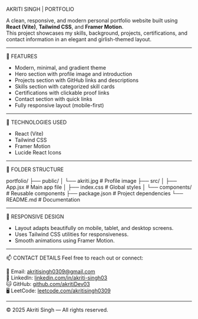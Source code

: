 AKRITI SINGH | PORTFOLIO

A clean, responsive, and modern personal portfolio website built using **React (Vite)**, **Tailwind CSS**, and **Framer Motion**.  
This project showcases my skills, background, projects, certifications, and contact information in an elegant and girlish-themed layout.

---

🌟 FEATURES
- Modern, minimal, and gradient theme
- Hero section with profile image and introduction
- Projects section with GitHub links and descriptions
- Skills section with categorized skill cards
- Certifications with clickable proof links
- Contact section with quick links
- Fully responsive layout (mobile-first)

---

🚀 TECHNOLOGIES USED
- React (Vite)
- Tailwind CSS
- Framer Motion
- Lucide React Icons

---

📁 FOLDER STRUCTURE

portfolio/
├── public/
│ └── akriti.jpg # Profile image
├── src/
│ ├── App.jsx # Main app file
│ ├── index.css # Global styles
│ └── components/ # Reusable components
├── package.json # Project dependencies
└── README.md # Documentation

---

📱 RESPONSIVE DESIGN
- Layout adapts beautifully on mobile, tablet, and desktop screens.
- Uses Tailwind CSS utilities for responsiveness.
- Smooth animations using Framer Motion.

---

📫 CONTACT DETAILS
Feel free to reach out or connect:

📧 Email: [akritisingh0309@gmail.com](mailto:akritisingh0309@gmail.com)  
💼 LinkedIn: [linkedin.com/in/akriti-singh03](https://linkedin.com/in/akriti-singh03)  
🐱 GitHub: [github.com/akritiDev03](https://github.com/akritiDev03)  
🖥 LeetCode: [leetcode.com/akritisingh0309](https://leetcode.com/akritisingh0309/)  


---

© 2025 Akriti Singh — All rights reserved.

